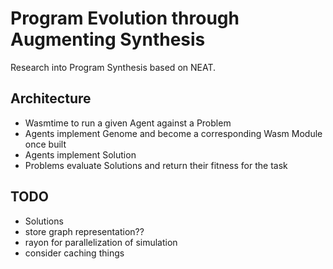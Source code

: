 # Program Evolution through Augmenting Synthesis

Research into Program Synthesis based on NEAT.

## Architecture

- Wasmtime to run a given Agent against a Problem
- Agents implement Genome and become a corresponding Wasm Module once built
- Agents implement Solution
- Problems evaluate Solutions and return their fitness for the task

## TODO

- Solutions
- store graph representation??
- rayon for parallelization of simulation
- consider caching things
